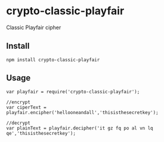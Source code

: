 crypto-classic-playfair
==================

Classic Playfair cipher

Install
-------

```
npm install crypto-classic-playfair
```

Usage
-----

```
var playfair = require('crypto-classic-playfair');
    
//encrypt  
var ciperText = playfair.encipher('hellooneandall','thisisthesecretkey');
    
//decrypt
var plainText = playfair.decipher('it gz fq po al vn lq qe','thisisthesecretkey');
```
